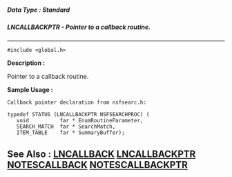 ##### Data Type : Standard
##### LNCALLBACKPTR - Pointer to a callback routine.
---
```
#include <global.h>
```
**Description :**

Pointer to a callback routine.

**Sample Usage :**
```
Callback pointer declaration from nsfsearc.h:

typedef STATUS (LNCALLBACKPTR NSFSEARCHPROC) (
   void          far * EnumRoutineParameter,
   SEARCH_MATCH  far * SearchMatch,
   ITEM_TABLE    far * SummaryBuffer);
```
**See Also :**
[LNCALLBACK](/reference/Data/LNCALLBACK)
[LNCALLBACKPTR](/reference/Data/LNCALLBACKPTR)
[NOTESCALLBACK](/reference/Data/NOTESCALLBACK)
[NOTESCALLBACKPTR](/reference/Data/NOTESCALLBACKPTR)
---
